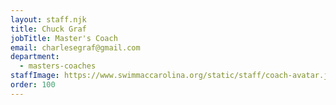 ```yaml
---
layout: staff.njk
title: Chuck Graf
jobTitle: Master's Coach
email: charlesegraf@gmail.com
department:
  - masters-coaches
staffImage: https://www.swimmaccarolina.org/static/staff/coach-avatar.jpg
order: 100
---
```

